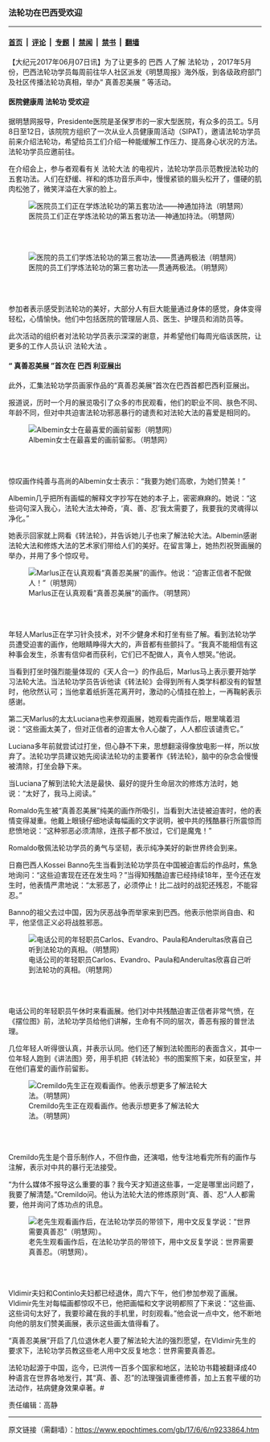 ### 法轮功在巴西受欢迎

---

#### [首页](../../../..?n9233864) &nbsp;|&nbsp; [评论](../../../../../epoch-comment?n9233864) &nbsp;|&nbsp; [专题](../../../../../epoch-special?n9233864) &nbsp;|&nbsp; [禁闻](../../../../../epoch-news?n9233864) &nbsp;|&nbsp; [禁书](../../../../../books?n9233864) &nbsp;|&nbsp; [翻墙](https://github.com/gfw-breaker/nogfw/blob/master/README.md?n9233864)


<div class="post_content" id="artbody" itemprop="articleBody">
 <!-- article content begin -->
 <p>
  【大纪元2017年06月07日讯】为了让更多的
  <ok href="https://www.epochtimes.com/gb/tag/%E5%B7%B4%E8%A5%BF.html">
   巴西
  </ok>
  人了解
  <ok href="https://www.epochtimes.com/gb/tag/%E6%B3%95%E8%BD%AE%E5%8A%9F.html">
   法轮功
  </ok>
  ，2017年5月份，巴西法轮功学员每周前往华人社区派发《明慧周报》海外版，到各级政府部门及社区传播法轮功真相，举办“
  <ok href="https://www.epochtimes.com/gb/tag/%E7%9C%9F%E5%96%84%E5%BF%8D%E7%BE%8E%E5%B1%95.html">
   真善忍美展
  </ok>
  ” 等活动。
 </p>
 <h4>
  医院健康周
  <ok href="https://www.epochtimes.com/gb/tag/%E6%B3%95%E8%BD%AE%E5%8A%9F.html">
   法轮功
  </ok>
  受欢迎
 </h4>
 <p>
  据明慧网报导，Presidente医院是圣保罗市的一家大型医院，有众多的员工。5月8日至12日，该院院方组织了一次从业人员健康周活动（SIPAT），邀请法轮功学员前来介绍法轮功，希望给员工们介绍一种能缓解工作压力、提高身心状况的方法。法轮功学员应邀前往。
 </p>
 <p>
  在介绍会上，参与者观看有关
  <ok href="https://www.epochtimes.com/gb/tag/%E6%B3%95%E8%BD%AE%E5%A4%A7%E6%B3%95.html">
   法轮大法
  </ok>
  的电视片，法轮功学员示范教授法轮功的五套功法。人们在舒缓、祥和的炼功音乐声中，慢慢紧锁的眉头松开了，僵硬的肌肉松弛了，微笑洋溢在大家的脸上。
 </p>
 <figure aria-describedby="caption-attachment-9234179" class="wp-caption aligncenter" id="attachment_9234179" style="width: 450px">
  <ok href=" https://i.epochtimes.com/assets/uploads/2017/06/2017-6-3-brazil-hongfa_02-ss-1-450x252.jpg" rel="noreferrer noopener" target="_blank">
   <img alt="医院员工们正在学炼法轮功的第五套功法——神通加持法（明慧网）" class="size-medium wp-image-9234179" src="https://i.epochtimes.com/assets/uploads/2017/06/2017-6-3-brazil-hongfa_02-ss-1-450x252.jpg"/>
  </ok>
  <br/><figcaption class="wp-caption-text" id="caption-attachment-9234179">
   医院员工们正在学炼法轮功的第五套功法──神通加持法。（明慧网）
  </figcaption><br/>
 </figure><br/>
 <figure aria-describedby="caption-attachment-9234187" class="wp-caption aligncenter" id="attachment_9234187" style="width: 450px">
  <ok href=" https://i.epochtimes.com/assets/uploads/2017/06/2017-6-3-brazil-hongfa_01-ss-450x257.jpg" rel="noreferrer noopener" target="_blank">
   <img alt="医院的员工们学炼法轮功的第三套功法——贯通两极法（明慧网）" class="size-medium wp-image-9234187" src="https://i.epochtimes.com/assets/uploads/2017/06/2017-6-3-brazil-hongfa_01-ss-450x257.jpg"/>
  </ok>
  <br/><figcaption class="wp-caption-text" id="caption-attachment-9234187">
   医院的员工们学炼法轮功的第三套功法──贯通两极法。（明慧网）
  </figcaption><br/>
 </figure><br/>
 <p>
  参加者表示感受到法轮功的美好，大部分人有巨大能量通过身体的感觉，身体变得轻松，心情愉快。他们中包括医院的管理层人员、医生、护理员和消防员等。
 </p>
 <p>
  此次活动的组织者对法轮功学员表示深深的谢意，并希望他们每周光临该医院，让更多的工作人员认识
  <ok href="https://www.epochtimes.com/gb/tag/%E6%B3%95%E8%BD%AE%E5%A4%A7%E6%B3%95.html">
   法轮大法
  </ok>
  。
 </p>
 <h4>
  “
  <ok href="https://www.epochtimes.com/gb/tag/%E7%9C%9F%E5%96%84%E5%BF%8D%E7%BE%8E%E5%B1%95.html">
   真善忍美展
  </ok>
  ”首次在
  <ok href="https://www.epochtimes.com/gb/tag/%E5%B7%B4%E8%A5%BF.html">
   巴西
  </ok>
  利亚展出
 </h4>
 <p>
  此外，汇集法轮功学员画家作品的“真善忍美展”首次在巴西首都巴西利亚展出。
 </p>
 <p>
  报道说，历时一个月的展览吸引了众多的市民观看，他们的职业不同、肤色不同、年龄不同，但对中共迫害法轮功邪恶暴行的谴责和对法轮大法的喜爱是相同的。
 </p>
 <figure aria-describedby="caption-attachment-9234209" class="wp-caption aligncenter" id="attachment_9234209" style="width: 450px">
  <ok href=" https://i.epochtimes.com/assets/uploads/2017/06/2017-6-3-brazil-hongfa_04-ss-450x253.jpg" rel="noreferrer noopener" target="_blank">
   <img alt="Albemin女士在最喜爱的画前留影（明慧网）" class="size-medium wp-image-9234209" src="https://i.epochtimes.com/assets/uploads/2017/06/2017-6-3-brazil-hongfa_04-ss-450x253.jpg"/>
  </ok>
  <br/><figcaption class="wp-caption-text" id="caption-attachment-9234209">
   Albemin女士在最喜爱的画前留影。（明慧网）
  </figcaption><br/>
 </figure><br/>
 <p>
  惊叹画作纯善与高尚的Albemin女士表示：“我要为她们高歌，为她们赞美！”
 </p>
 <p>
  Albemin几乎把所有画幅的解释文字抄写在她的本子上，密密麻麻的。她说：“这些词句深入我心，法轮大法太神奇，‘真、善、忍’我太需要了，我要我的灵魂得以净化。”
 </p>
 <p>
  她表示回家就上网看《转法轮》，并告诉她儿子也来了解法轮大法。Albemin感谢法轮大法和修炼大法的艺术家们带给人们的美好。在留言簿上，她热烈祝贺画展的举办，并用了多个惊叹号。
 </p>
 <figure aria-describedby="caption-attachment-9234850" class="wp-caption aligncenter" id="attachment_9234850" style="width: 450px">
  <ok href=" https://i.epochtimes.com/assets/uploads/2017/06/2017-6-3-brazil-hongfa_05-ss-450x313.jpg" rel="noreferrer noopener" target="_blank">
   <img alt="Marlus正在认真观看“真善忍美展”的画作。他说：“迫害正信者不配做人！”（明慧网）" class="size-medium wp-image-9234850" src="https://i.epochtimes.com/assets/uploads/2017/06/2017-6-3-brazil-hongfa_05-ss-450x313.jpg"/>
  </ok>
  <br/><figcaption class="wp-caption-text" id="caption-attachment-9234850">
   Marlus正在认真观看“真善忍美展”的画作。（明慧网）
  </figcaption><br/>
 </figure><br/>
 <p>
  年轻人Marlus正在学习针灸技术，对不少健身术和打坐有些了解。看到法轮功学员遭受迫害的画作，他眼睛睁得大大的，声音都有些颤抖了。“我真不能相信有这种事会发生，杀害有信仰者而获利，它们已不配做人，真令人想哭。”他说。
 </p>
 <p>
  当看到打坐时强烈能量体现的《天人合一》的作品后，Marlus马上表示要开始学习法轮大法。当法轮功学员告诉他读《转法轮》会得到所有人类学科都没有的智慧时，他欣然认可；当他拿着纸折莲花离开时，激动的心情挂在脸上，一再鞠躬表示感谢。
 </p>
 <p>
  第二天Marlus的太太Luciana也来参观画展，她观看完画作后，眼里噙着泪说：“这些画太美了，但对正信者的迫害太令人心酸了，人人都应该谴责它。”
 </p>
 <p>
  Luciana多年前就尝试过打坐，但心静不下来，思想翻滚得像放电影一样，所以放弃了。法轮功学员建议她先阅读法轮功的主要著作《转法轮》，脑中的杂念会慢慢被清除，打坐会静下来。
 </p>
 <p>
  当Luciana了解到法轮大法是最快、最好的提升生命层次的修炼方法时，她说：“太好了，我马上阅读。”
 </p>
 <p>
  Romaldo先生被“真善忍美展”纯美的画作所吸引，当看到大法徒被迫害时，他的表情变得凝重。他戴上眼镜仔细地读每幅画的文字说明，被中共的残酷暴行所震惊而悲愤地说：“这种邪恶必须清除，连孩子都不放过，它们是魔鬼！”
 </p>
 <p>
  Romaldo敬佩法轮功学员的勇气与坚韧，表示纯净美好的新世界终会到来。
 </p>
 <p>
  日裔巴西人Kossei Banno先生当看到法轮功学员在中国被迫害后的作品时，焦急地询问：“这些迫害现在还在发生吗？”当得知残酷迫害已经持续18年，至今还在发生时，他表情严肃地说：“太邪恶了，必须停止！比二战时的战犯还残忍，不能容忍。”
 </p>
 <p>
  Banno的祖父去过中国，因为厌恶战争而举家来到巴西。他表示他崇尚自由、和平，他坚信正义必将战胜邪恶。
 </p>
 <figure aria-describedby="caption-attachment-9234213" class="wp-caption aligncenter" id="attachment_9234213" style="width: 450px">
  <ok href=" https://i.epochtimes.com/assets/uploads/2017/06/2017-6-3-brazil-hongfa_07-ss-450x253.jpg" rel="noreferrer noopener" target="_blank">
   <img alt="电话公司的年轻职员Carlos、Evandro、Paula和Anderultas欣喜自己听到法轮功的真相。（明慧网）" class="size-medium wp-image-9234213" src="https://i.epochtimes.com/assets/uploads/2017/06/2017-6-3-brazil-hongfa_07-ss-450x253.jpg"/>
  </ok>
  <br/><figcaption class="wp-caption-text" id="caption-attachment-9234213">
   电话公司的年轻职员Carlos、Evandro、Paula和Anderultas欣喜自己听到法轮功的真相。（明慧网）
  </figcaption><br/>
 </figure><br/>
 <p>
  电话公司的年轻职员午休时来看画展。他们对中共残酷迫害正信者非常气愤，在《摆位图》前，法轮功学员给他们讲解，生命有不同的层次，善恶有报的普世法理。
 </p>
 <p>
  几位年轻人听得很认真，并表示认同。他们还了解到法轮图形的表面含义，其中一位年轻人跑到《讲法图》旁，用手机把《转法轮》书的图案照下来，如获至宝，并在他们喜爱的画作前留影。
 </p>
 <figure aria-describedby="caption-attachment-9234212" class="wp-caption aligncenter" id="attachment_9234212" style="width: 363px">
  <ok href=" https://i.epochtimes.com/assets/uploads/2017/06/2017-6-3-brazil-hongfa_08-ss.jpg" rel="noreferrer noopener" target="_blank">
   <img alt="Cremildo先生正在观看画作。他表示想更多了解法轮大法。（明慧网）" class="size-full wp-image-9234212" src="https://i.epochtimes.com/assets/uploads/2017/06/2017-6-3-brazil-hongfa_08-ss.jpg"/>
  </ok>
  <br/><figcaption class="wp-caption-text" id="caption-attachment-9234212">
   Cremildo先生正在观看画作。他表示想更多了解法轮大法。（明慧网）
  </figcaption><br/>
 </figure><br/>
 <p>
  Cremildo先生是个音乐制作人，不但作曲，还演唱，他专注地看完所有的画作与注解，表示对中共的暴行无法接受。
 </p>
 <p>
  “为什么媒体不报导这么重要的事？我今天才知道这些事，一定是哪里出问题了，我要了解清楚。”Cremildo问。他认为法轮大法的修炼原则“真、善、忍”人人都需要，他并询问了炼功点的讯息。
 </p>
 <figure aria-describedby="caption-attachment-9234211" class="wp-caption aligncenter" id="attachment_9234211" style="width: 450px">
  <ok href=" https://i.epochtimes.com/assets/uploads/2017/06/2017-6-3-brazil-hongfa_09-ss-450x253.jpg" rel="noreferrer noopener" target="_blank">
   <img alt="老先生观看画作后，在法轮功学员的带领下，用中文反复学说：“世界需要真善忍”（明慧网）。" class="size-medium wp-image-9234211" src="https://i.epochtimes.com/assets/uploads/2017/06/2017-6-3-brazil-hongfa_09-ss-450x253.jpg"/>
  </ok>
  <br/><figcaption class="wp-caption-text" id="caption-attachment-9234211">
   老先生观看画作后，在法轮功学员的带领下，用中文反复学说：世界需要真善忍。（明慧网）。
  </figcaption><br/>
 </figure><br/>
 <p>
  Vldimir夫妇和Continlo夫妇都已经退休，周六下午，他们参加参观了画展。Vldimir先生对每幅画都惊叹不已，他把画幅和文字说明都照了下来说：“这些画、这些词句太好了，我要珍藏在我的手机里，时刻观看。”他会说一点中文，他不断地向他的朋友们赞美画展，表示这些画太值得看了。
 </p>
 <p>
  “真善忍美展”开启了几位退休老人要了解法轮大法的强烈愿望，在Vldimir先生的要求下，法轮功学员教这些老人用中文反复地念：世界需要真善忍。
 </p>
 <p>
  法轮功起源于中国，迄今，已洪传一百多个国家和地区，法轮功书籍被翻译成40种语言在世界各地发行，其“真、善、忍”的法理强调重德修善，加上五套平缓的功法动作，袪病健身效果卓著。#
 </p>
 <p>
  责任编辑：高静
 </p>
 <!-- article content end -->
 <div id="below_article_ad">
 </div>
</div>


---

原文链接（需翻墙）：https://www.epochtimes.com/gb/17/6/6/n9233864.htm